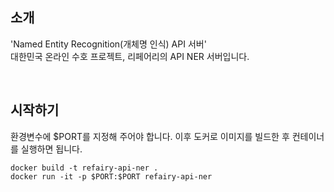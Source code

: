 <h2>소개</h2>
'Named Entity Recognition(개체명 인식) API 서버'<br>
대한민국 온라인 수호 프로젝트, 리페어리의 API NER 서버입니다.

<br><h2>시작하기</h2>

환경변수에 $PORT를 지정해 주어야 합니다.
이후 도커로 이미지를 빌드한 후 컨테이너를 실행하면 됩니다.

```
docker build -t refairy-api-ner .
docker run -it -p $PORT:$PORT refairy-api-ner
```
